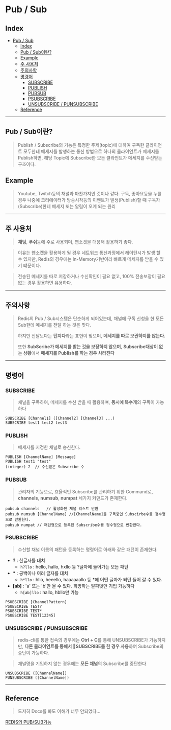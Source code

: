 # Pub / Sub

## Index

- [Pub / Sub](#pub--sub)
  - [Index](#index)
  - [Pub / Sub이란?](#pub--sub이란)
  - [Example](#example)
  - [주 사용처](#주-사용처)
  - [주의사항](#주의사항)
  - [명령어](#명령어)
    - [SUBSCRIBE](#subscribe)
    - [PUBLISH](#publish)
    - [PUBSUB](#pubsub)
    - [PSUBSCRIBE](#psubscribe)
    - [UNSUBSCRIBE / PUNSUBSCRIBE](#unsubscribe--punsubscribe)
  - [Reference](#reference)

---

## Pub / Sub이란?

> Publish / Subscribe의 기능은 특정한 주제(topic)에 대하여 구독한 클라이언트 모두한테 메세지를 발행하는 통신 방법으로 하나의 클라이언트가 메세지를 Publish하면, 해당 Topic에 Subscribe한 모든 클라언트가 메세지를 수신받는 구조이다.

## Example

> Youtube, Twitch등의 채널과 마찬가지인 것이나 같다. 구독, 좋아요등을 누를 경우 나중에 크리에이터가 방송시작등의 이벤트가 발생(Publish)할 때 구독자(Subscribe)한테 메세지 또는 알림이 오게 되는 원리

---

## 주 사용처

> **채팅**, **푸쉬**등에 주로 사용되며, 웹소켓을 대용해 활용하기 좋다.

> 이유는 웹소켓을 활용하게 될 경우 네트워크 통신과정에서 레이턴시가 발생 할 수 있지만, Redis의 경우에는 In-Memory기반이라 빠르게 메세지를 받을 수 있기 떄문이다.

> 전송된 메세지를 따로 저장하거나 수신확인이 필요 없고, 100% 전송보장이 필요 없는 경우 활용하면 유용하다.

---

## 주의사항

> Redis의 Pub / Sub시스템은 단순하게 되어있는데, 채널에 구독 신청을 한 모든 Sub한테 메세지를 전달 하는 것은 맞다.
>
> 하지만 전달보다는 **던지다**라는 표현이 맞으며, **메세지를 따로 보관하지를 않는다.**
>
> 또한 **SubScribe가 메세지를 받는 것을 보장하지 않으며**, **Subscribe대상이 없는 상황**에서 **메세지를 Publish를 하는 경우 사라진다**

---

## 명령어

### SUBSCRIBE

> 채널을 구독하여, 메세지를 수신 받을 때 활용하며, **동시에 복수개**의 구독이 가능하다

```
SUBSCRIBE [Channel1] ([Channel2] [Channel3] ...)
SUBSCRIBE test1 test2 test3
```

### PUBLISH

> 메세지를 지정한 채널로 송신한다.

```
PUBLISH [ChannelName] [Message]
PUBLISH test1 "test"
(integer) 2  // 수신받은 Subscribe 수
```

### PUBSUB

> 관리자의 기능으로, 효율적인 Subscribe를 관리하기 위한 Command로, **channels**, **numsub**, **numpat** 세가지 커맨드가 존재한다.

```
pubsub channels   // 활성화된 채널 리스트 반환
pubsub numsub [ChannelName] //[ChannelName]을 구독중인 Subscirbe수를 정수형으로 반환한다.
pubsub numpat // 패턴형으로 등록된 Subscribe수를 정수형으로 반환한다.
```

### PSUBSCRIBE

> 수신할 채널 이름의 패턴을 등록하는 명령어로 아래와 같은 패턴이 존재한다.

- **?** : 한글자를 대치
  - `h?llo` : hello, hallo, hxllo 등 ?글자에 들어가는 모든 패턴
- **\*** : 공백이나 여러 글자를 대치
  - `h*llo` : hllo, heeello, haaaaaallo 등 \*에 어떤 글자가 되던 들어 갈 수 있다.
- **[ab]** : 'a' 또는 'b'만 올 수 있다. 희망하는 알파벳만 기입 가능하다
  - `h[ab]llo` : hallo, hbllo만 가능

```
PSUBSCRIBE [ChannelPattern]
PSUBSCRIBE TEST?
PSUBSCRIBE TEST*
PSUBSCRIBE TEST[12345]
```

### UNSUBSCRIBE / PUNSUBSCRIBE

> redis-cli를 통한 접속의 경우에는 **Ctrl + C**를 통해 UNSUBSCRIBE가 가능하지만, **다른 클라이언트를 통해서 SUBSCRIBE를 한 경우 사용**하여 Subscribe의 중단이 가능하다.

> 채널명을 기입하지 않는 경우에는 **모든 채널**의 Subscribe를 중단한다

```
UNSUBSCRIBE ([ChannelName])
PUNSUBSCRIBE ([ChannelName])
```

---

## Reference

> 도저히 Docs를 봐도 이해가 너무 안되었다...

[REDIS의 PUB/SUB기능](https://inpa.tistory.com/entry/REDIS-%F0%9F%93%9A-PUBSUB-%EA%B8%B0%EB%8A%A5-%EC%86%8C%EA%B0%9C-%EC%B1%84%ED%8C%85-%EA%B5%AC%EB%8F%85-%EC%95%8C%EB%A6%BC)
